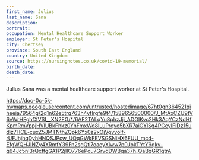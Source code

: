 ```yaml
---
first_name: Julius
last_name: Sana
description: 
portrait: 
occupation: Mental Healthcare Support Worker
employer: St Peter's Hospital
city: Chertsey
province: South East England
country: United Kingdom
source: https://nursingnotes.co.uk/covid-19-memorial/
birth_date: 
death_date: 
---
```


Julius Sana was a mental healthcare support worker at St Peter's Hospital.

https://doc-0c-5k-mymaps.googleusercontent.com/untrusted/hostedimage/67ht0gn364521qiheeia79564g/2q1n62e5trq763h4vflrgfe9t4/1589656500000/J_MtAxCZU9tV6vWrHFghfXVSI__XN2FG/*/6AF2TALqYu8phzJji_ADGIKvc2Hk3AqYCzNdHfKpmRmVppjHVlUBkFhkz0YnFmxWd8lLuPrqve5bXR7aiGYlSg4PCeyIFiDz15udiz7HCE-cuxZ5JMTNthZQpk6Yx0z2xOjVgvvoIf-rUFJhjhqDyhHNQSJPcw_UQqGWkFEVSGSNiHX6FUU_mcd-EfgWQHJINZy4XRmfY39Fn2sgQti7oaeyXlww7p0JokTYtY9qkv-q64Jc5nI3rQxffgGA1P2jIlO776ePou7GrvdDWBqa37h_QaBqGR1qtrA